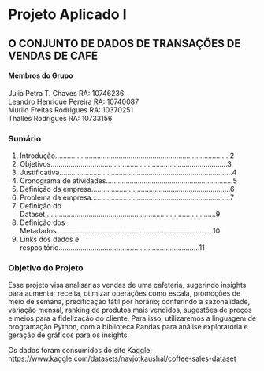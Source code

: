 #   __Projeto Aplicado I__
## O CONJUNTO DE DADOS DE TRANSAÇÕES DE VENDAS DE CAFÉ

#### Membros do Grupo
Julia Petra T. Chaves    RA: 10746236 \
Leandro Henrique Pereira RA: 10740087 \
Murilo Freitas Rodrigues RA: 10370251 \
Thalles Rodrigues        RA: 10733156

### Sumário
1. Introdução…………………………………………………………….................. 2
2. Objetivos……………………………………………………………….................3
3. Justificativa………………………………………………………….....................4
4. Cronograma de atividades……………………………………………………....5
5. Definição da empresa…………………………………………………………….6
6. Problema da empresa…………………………………………………………….7
7. Definição do Dataset......................................................................................9
8. Definição dos Metadados...............................................................................10
9. Links dos dados e respositório.......................................................................11

### Objetivo do Projeto
Esse projeto visa analisar as vendas de uma cafeteria, sugerindo insights para aumentar receita, otimizar operações como escala, promoções de meio de semana, precificação tátil por horário; conferindo a sazonalidade, variação mensal, ranking de produtos mais vendidos, sugestões de preços e meios para a fidelização do cliente.
Para isso, utilizaremos a linguagem de programação Python, com a biblioteca Pandas para análise exploratória e geração de gráficos para os insights.

Os dados foram consumidos do site Kaggle:
https://www.kaggle.com/datasets/navjotkaushal/coffee-sales-dataset
